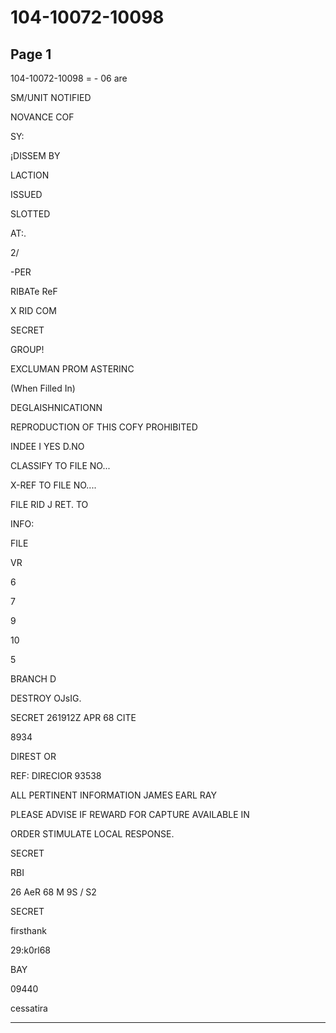 # 104-10072-10098

## Page 1

104-10072-10098 = - 06 are

SM/UNIT NOTIFIED

NOVANCE COF

SY:

¡DISSEM BY

LACTION

ISSUED

SLOTTED

AT:.

2/

-PER

RIBATe ReF

X RID COM

SECRET

GROUP!

EXCLUMAN PROM ASTERINC

(When Filled In)

DEGLAISHNICATIONN

REPRODUCTION OF THIS COFY PROHIBITED

INDEE I YES D.NO

CLASSIFY TO FILE NO...

X-REF TO FILE NO....

FILE RID J RET. TO

INFO:

FILE

VR

6

7

9

10

5

BRANCH D

DESTROY OJsIG.

SECRET 261912Z APR 68 CITE

8934

DIREST OR

REF: DIRECIOR 93538

ALL PERTINENT INFORMATION JAMES EARL RAY

PLEASE ADVISE IF REWARD FOR CAPTURE AVAILABLE IN

ORDER STIMULATE LOCAL RESPONSE.

SECRET

RBI

26 AeR 68 M 9S / S2

SECRET

firsthank

29:k0rl68

BAY

09440

cessatira

---

